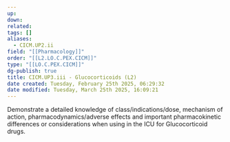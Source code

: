 ```yaml
---
up: 
down: 
related: 
tags: []
aliases:
  - CICM.UP2.ii
field: "[[Pharmacology]]"
order: "[[L2.LO.C.PEX.CICM]]"
type: "[[LO.C.PEX.CICM]]"
dg-publish: true
title: CICM.UP3.iii - Glucocorticoids (L2)
date created: Tuesday, February 25th 2025, 06:29:32
date modified: Tuesday, March 25th 2025, 16:09:21
---
```


Demonstrate a detailed knowledge of class/indications/dose, mechanism of action, pharmacodynamics/adverse effects and important pharmacokinetic differences or considerations when using in the ICU for Glucocorticoid drugs.
